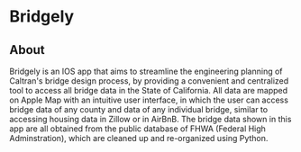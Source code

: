 # Bridgely
## About
Bridgely is an IOS app that aims to streamline the engineering planning of Caltran's bridge design process, by providing a convenient and centralized tool to access all bridge data
in the State of California. All data are mapped on Apple Map with an intuitive user interface, in which the user can access bridge data of any county and data of any individual 
bridge, similar to accessing housing data in Zillow or in AirBnB. The bridge data shown in this app are all obtained from the public database of FHWA (Federal High Adminstration),
which are cleaned up and re-organized using Python. 

